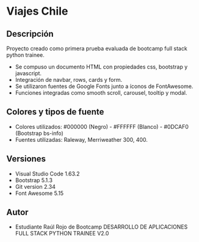 # Viajes Chile

## Descripción

Proyecto creado como primera prueba evaluada de bootcamp full stack python trainee.

+ Se compuso un documento HTML con propiedades css, bootstrap y javascript.
+ Integración de navbar, rows, cards y form.
+ Se utilizaron fuentes de Google Fonts junto a íconos de FontAwesome.
+ Funciones integradas como smooth scroll, carousel, tooltip y modal.

## Colores y tipos de fuente

+ Colores utilizados: #000000 (Negro) - #FFFFFF (Blanco) - #0DCAF0 (Bootstrap bs-info)
+ Fuentes utilizadas: Raleway, Merriweather 300, 400.


## Versiones

+ Visual Studio Code 1.63.2
+ Bootstrap 5.1.3
+ Git version 2.34
+ Font Awesome 5.15

## Autor

+ Estudiante Raúl Rojo de Bootcamp DESARROLLO DE APLICACIONES FULL STACK PYTHON TRAINEE V2.0


